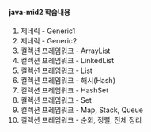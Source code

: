 #### java-mid2 학습내용

1. 제네릭 - Generic1
2. 제네릭 - Generic2
3. 컬렉션 프레임워크 - ArrayList
4. 컬렉션 프레임워크 - LinkedList
5. 컬렉션 프레임워크 - List
6. 컬렉션 프레임워크 - 해시(Hash)
7. 컬렉션 프레임워크 - HashSet
8. 컬렉션 프레임워크 - Set
9. 컬렉션 프레임워크 - Map, Stack, Queue
10. 컬렉션 프레임워크 - 순회, 정렬, 전체 정리
